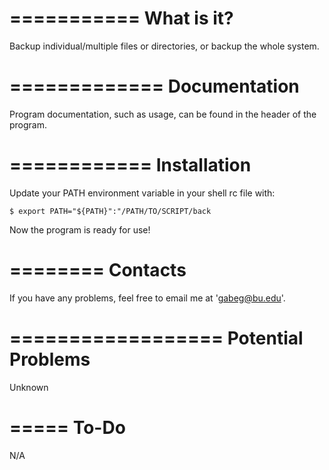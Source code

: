===========
What is it?
===========

Backup individual/multiple files or directories, or backup the whole system.



=============
Documentation
=============

Program documentation, such as usage, can be found in the header of the program.



============
Installation
============

Update your PATH environment variable in your shell rc file with:
    
    $ export PATH="${PATH}":"/PATH/TO/SCRIPT/back

Now the program is ready for use!



========
Contacts
========

If you have any problems, feel free to email me at 'gabeg@bu.edu'.



==================
Potential Problems
==================

Unknown



=====
To-Do
=====

N/A
